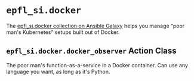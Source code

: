 # `epfl_si.docker`

The [epfl_si.docker collection on Ansible
Galaxy](https://galaxy.ansible.com/epfl_si/docker) helps you manage
“poor man's Kubernetes” setups built out of Docker.

## `epfl_si.docker.docker_observer` Action Class

The poor man's function-as-a-service in a Docker container. Can use
any language you want, as long as it's Python.
